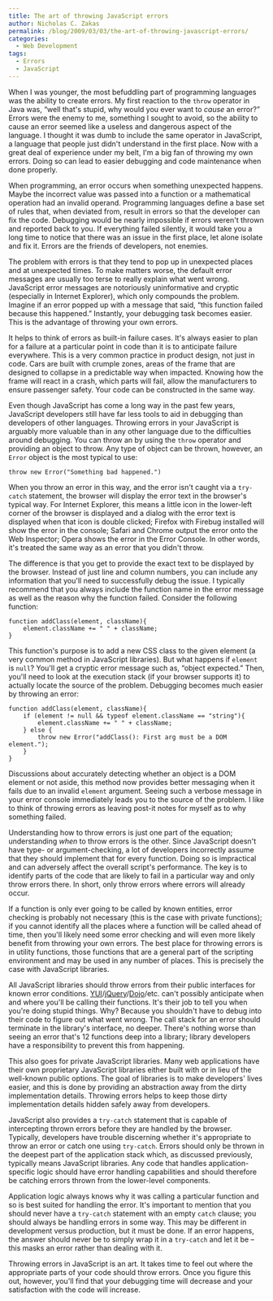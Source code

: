```yaml
---
title: The art of throwing JavaScript errors
author: Nicholas C. Zakas
permalink: /blog/2009/03/03/the-art-of-throwing-javascript-errors/
categories:
  - Web Development
tags:
  - Errors
  - JavaScript
---
```

When I was younger, the most befuddling part of programming languages was the ability to create errors. My first reaction to the `throw` operator in Java was, &#8220;well that's stupid, why would you ever want to *cause* an error?&#8221; Errors were the enemy to me, something I sought to avoid, so the ability to cause an error seemed like a useless and dangerous aspect of the language. I thought it was dumb to include the same operator in JavaScript, a language that people just didn't understand in the first place. Now with a great deal of experience under my belt, I'm a big fan of throwing my own errors. Doing so can lead to easier debugging and code maintenance when done properly.

When programming, an error occurs when something unexpected happens. Maybe the incorrect value was passed into a function or a mathematical operation had an invalid operand. Programming languages define a base set of rules that, when deviated from, result in errors so that the developer can fix the code. Debugging would be nearly impossible if errors weren't thrown and reported back to you. If everything failed silently, it would take you a long time to notice that there was an issue in the first place, let alone isolate and fix it. Errors are the friends of developers, not enemies.

The problem with errors is that they tend to pop up in unexpected places and at unexpected times. To make matters worse, the default error messages are usually too terse to really explain what went wrong. JavaScript error messages are notoriously uninformative and cryptic (especially in Internet Explorer), which only compounds the problem. Imagine if an error popped up with a message that said, &#8220;this function failed because this happened.&#8221; Instantly, your debugging task becomes easier. This is the advantage of throwing your own errors.

It helps to think of errors as built-in failure cases. It's always easier to plan for a failure at a particular point in code than it is to anticipate failure everywhere. This is a very common practice in product design, not just in code. Cars are built with crumple zones, areas of the frame that are designed to collapse in a predictable way when impacted. Knowing how the frame will react in a crash, which parts will fail, allow the manufacturers to ensure passenger safety. Your code can be constructed in the same way.

Even though JavaScript has come a long way in the past few years, JavaScript developers still have far less tools to aid in debugging than developers of other languages. Throwing errors in your JavaScript is arguably more valuable than in any other language due to the difficulties around debugging. You can throw an by using the `throw` operator and providing an object to throw. Any type of object can be thrown, however, an `Error` object is the most typical to use:

    throw new Error("Something bad happened.")

When you throw an error in this way, and the error isn't caught via a `try-catch` statement, the browser will display the error text in the browser's typical way. For Internet Explorer, this means a little icon in the lower-left corner of the browser is displayed and a dialog with the error text is displayed when that icon is double clicked; Firefox with Firebug installed will show the error in the console; Safari and Chrome output the error onto the Web Inspector; Opera shows the error in the Error Console. In other words, it's treated the same way as an error that you didn't throw.

The difference is that you get to provide the exact text to be displayed by the browser. Instead of just line and column numbers, you can include any information that you'll need to successfully debug the issue. I typically recommend that you always include the function name in the error message as well as the reason why the function failed. Consider the following function:

    function addClass(element, className){
        element.className += " " + className;
    }

This function's purpose is to add a new CSS class to the given element (a very common method in JavaScript libraries). But what happens if `element` is `null`? You'll get a cryptic error message such as, &#8220;object expected.&#8221; Then, you'll need to look at the execution stack (if your browser supports it) to actually locate the source of the problem. Debugging becomes much easier by throwing an error:

    function addClass(element, className){
        if (element != null && typeof element.className == "string"){
            element.className += " " + className;
        } else {
            throw new Error("addClass(): First arg must be a DOM element.");
        }
    }

Discussions about accurately detecting whether an object is a DOM element or not aside, this method now provides better messaging when it fails due to an invalid `element` argument. Seeing such a verbose message in your error console immediately leads you to the source of the problem. I like to think of throwing errors as leaving post-it notes for myself as to why something failed.

Understanding how to throw errors is just one part of the equation; understanding *when* to throw errors is the other. Since JavaScript doesn't have type- or argument-checking, a lot of developers incorrectly assume that they should implement that for every function. Doing so is impractical and can adversely affect the overall script's performance. The key is to identify parts of the code that are likely to fail in a particular way and only throw errors there. In short, only throw errors where errors will already occur.

If a function is only ever going to be called by known entities, error checking is probably not necessary (this is the case with private functions); if you cannot identify all the places where a function will be called ahead of time, then you'll likely need some error checking and will even more likely benefit from throwing your own errors. The best place for throwing errors is in utility functions, those functions that are a general part of the scripting environment and may be used in any number of places. This is precisely the case with JavaScript libraries.

All JavaScript libraries should throw errors from their public interfaces for known error conditions. [YUI][1]/[jQuery][2]/[Dojo][3]/etc. can't possibly anticipate when and where you'll be calling their functions. It's their job to tell you when you're doing stupid things. Why? Because you shouldn't have to debug into their code to figure out what went wrong. The call stack for an error should terminate in the library's interface, no deeper. There's nothing worse than seeing an error that's 12 functions deep into a library; library developers have a responsibility to prevent this from happening.

This also goes for private JavaScript libraries. Many web applications have their own proprietary JavaScript libraries either built with or in lieu of the well-known public options. The goal of libraries is to make developers' lives easier, and this is done by providing an abstraction away from the dirty implementation details. Throwing errors helps to keep those dirty implementation details hidden safely away from developers.

JavaScript also provides a `try-catch` statement that is capable of intercepting thrown errors before they are handled by the browser. Typically, developers have trouble discerning whether it's appropriate to throw an error or catch one using `try-catch`. Errors should only be thrown in the deepest part of the application stack which, as discussed previously, typically means JavaScript libraries. Any code that handles application-specific logic should have error handling capabilities and should therefore be catching errors thrown from the lower-level components.

Application logic always knows why it was calling a particular function and so is best suited for handling the error. It's important to mention that you should never have a `try-catch` statement with an empty `catch` clause; you should always be handling errors in some way. This may be different in development versus production, but it must be done. If an error happens, the answer should never be to simply wrap it in a `try-catch` and let it be &#8211; this masks an error rather than dealing with it.

Throwing errors in JavaScript is an art. It takes time to feel out where the appropriate parts of your code should throw errors. Once you figure this out, however, you'll find that your debugging time will decrease and your satisfaction with the code will increase.

 [1]: http://developer.yahoo.com/yui/
 [2]: http://www.jquery.com/
 [3]: http://www.dojotoolkit.org/
